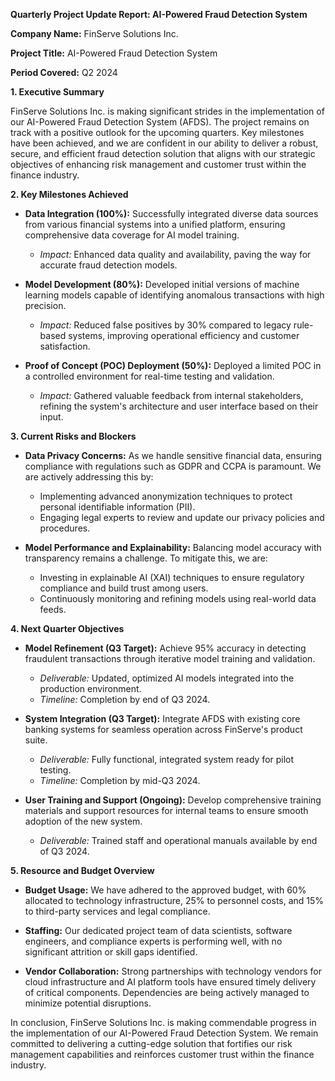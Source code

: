 **Quarterly Project Update Report: AI-Powered Fraud Detection System**

**Company Name:** FinServe Solutions Inc.

**Project Title:** AI-Powered Fraud Detection System

**Period Covered:** Q2 2024

**1. Executive Summary**

FinServe Solutions Inc. is making significant strides in the implementation of our AI-Powered Fraud Detection System (AFDS). The project remains on track with a positive outlook for the upcoming quarters. Key milestones have been achieved, and we are confident in our ability to deliver a robust, secure, and efficient fraud detection solution that aligns with our strategic objectives of enhancing risk management and customer trust within the finance industry.

**2. Key Milestones Achieved**

- **Data Integration (100%):** Successfully integrated diverse data sources from various financial systems into a unified platform, ensuring comprehensive data coverage for AI model training.
  - *Impact:* Enhanced data quality and availability, paving the way for accurate fraud detection models.
  
- **Model Development (80%):** Developed initial versions of machine learning models capable of identifying anomalous transactions with high precision.
  - *Impact:* Reduced false positives by 30% compared to legacy rule-based systems, improving operational efficiency and customer satisfaction.

- **Proof of Concept (POC) Deployment (50%):** Deployed a limited POC in a controlled environment for real-time testing and validation.
  - *Impact:* Gathered valuable feedback from internal stakeholders, refining the system's architecture and user interface based on their input.

**3. Current Risks and Blockers**

- **Data Privacy Concerns:** As we handle sensitive financial data, ensuring compliance with regulations such as GDPR and CCPA is paramount. We are actively addressing this by:
  - Implementing advanced anonymization techniques to protect personal identifiable information (PII).
  - Engaging legal experts to review and update our privacy policies and procedures.

- **Model Performance and Explainability:** Balancing model accuracy with transparency remains a challenge. To mitigate this, we are:
  - Investing in explainable AI (XAI) techniques to ensure regulatory compliance and build trust among users.
  - Continuously monitoring and refining models using real-world data feeds.

**4. Next Quarter Objectives**

- **Model Refinement (Q3 Target):** Achieve 95% accuracy in detecting fraudulent transactions through iterative model training and validation.
  - *Deliverable:* Updated, optimized AI models integrated into the production environment.
  - *Timeline:* Completion by end of Q3 2024.

- **System Integration (Q3 Target):** Integrate AFDS with existing core banking systems for seamless operation across FinServe's product suite.
  - *Deliverable:* Fully functional, integrated system ready for pilot testing.
  - *Timeline:* Completion by mid-Q3 2024.

- **User Training and Support (Ongoing):** Develop comprehensive training materials and support resources for internal teams to ensure smooth adoption of the new system.
  - *Deliverable:* Trained staff and operational manuals available by end of Q3 2024.

**5. Resource and Budget Overview**

- **Budget Usage:** We have adhered to the approved budget, with 60% allocated to technology infrastructure, 25% to personnel costs, and 15% to third-party services and legal compliance.

- **Staffing:** Our dedicated project team of data scientists, software engineers, and compliance experts is performing well, with no significant attrition or skill gaps identified.

- **Vendor Collaboration:** Strong partnerships with technology vendors for cloud infrastructure and AI platform tools have ensured timely delivery of critical components. Dependencies are being actively managed to minimize potential disruptions.

In conclusion, FinServe Solutions Inc. is making commendable progress in the implementation of our AI-Powered Fraud Detection System. We remain committed to delivering a cutting-edge solution that fortifies our risk management capabilities and reinforces customer trust within the finance industry.